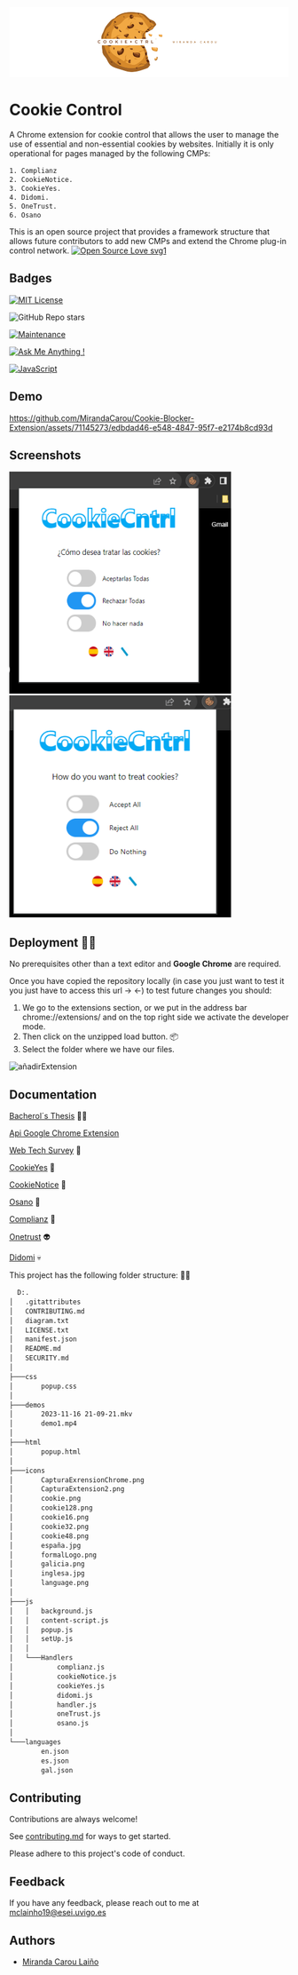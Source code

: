 
![Logo](./icons/formalLogo.png)

#   Cookie Control 

A Chrome extension for cookie control that allows the user to manage the use of essential and non-essential cookies by websites. Initially it is only operational for pages managed by the following CMPs:

    1. Complianz
    2. CookieNotice.
    3. CookieYes.
    4. Didomi.
    5. OneTrust.
    6. Osano
This is an open source project that provides a framework structure that allows future contributors to add new CMPs and extend the Chrome plug-in control network.
[![Open Source Love svg1](https://badges.frapsoft.com/os/v1/open-source.svg?v=103)](https://github.com/ellerbrock/open-source-badges/)


## Badges

[![MIT License](https://img.shields.io/badge/License-MIT-green.svg)](https://choosealicense.com/licenses/mit/)

![GitHub Repo stars](https://img.shields.io/github/stars/MirandaCarou/Cookie-Blocker-Extension)

[![Maintenance](https://img.shields.io/badge/Maintained%3F-yes-green.svg)](https://github.com/MirandaCarou/Cookie-Blocker-Extension/graphs/commit-activity)

[![Ask Me Anything !](https://img.shields.io/badge/Ask%20me-anything-1abc9c.svg)](https://github.com/MirandaCarou/AMA)

[![JavaScript](https://img.shields.io/badge/--F7DF1E?logo=javascript&logoColor=000)](https://www.javascript.com/)

## Demo

https://github.com/MirandaCarou/Cookie-Blocker-Extension/assets/71145273/edbdad46-e548-4847-95f7-e2174b8cd93d

## Screenshots

<img src="./icons/CapturaExrensionChrome.png" width="400" height=400> <img src="./icons/CapturaExtension2.png" width="400" height=400>

## Deployment 👷‍♀

No prerequisites other than a text editor and **Google Chrome** are required. 

Once you have copied the repository locally (in case you just want to test it you just have to access this url -> <-) to test future changes you should: 

  1. We go to the extensions section, or we put in the address bar chrome://extensions/ and on the top right side we activate the developer mode.
  2. Then click on the unzipped load button. 📦
  3. Select the folder where we have our files.
     
  ![añadirExtension](https://github.com/MirandaCarou/Cookie-Blocker-Extension/assets/71145273/315500d9-f11f-48f9-97f8-93b7f4f93791)


## Documentation

[Bacherol´s Thesis](https://linktodocumentation) 👩‍🎓

[Api Google Chrome Extension](https://developer.chrome.com/docs/extensions/mv3/)

[Web Tech Survey](https://webtechsurvey.com/technology-type/cookie-compliance) 👾

[CookieYes](https://www.cookieyes.com/es/) 👻

[CookieNotice](https://wordpress.org/plugins/cookie-notice/) 👺

[Osano](https://www.osano.com/) 👹

[Complianz](https://complianz.io/) 🤖

[Onetrust](https://www.onetrust.es/) 👽

[Didomi](https://www.didomi.io/) 💀

This project has the following folder structure: 🌳🌲

```bash
  D:.
│   .gitattributes
│   CONTRIBUTING.md
│   diagram.txt
│   LICENSE.txt
│   manifest.json
│   README.md
│   SECURITY.md
│   
├───css
│       popup.css
│       
├───demos
│       2023-11-16 21-09-21.mkv
│       demo1.mp4
│       
├───html
│       popup.html
│       
├───icons
│       CapturaExrensionChrome.png
│       CapturaExtension2.png
│       cookie.png
│       cookie128.png
│       cookie16.png
│       cookie32.png
│       cookie48.png
│       españa.jpg
│       formalLogo.png
│       galicia.png
│       inglesa.jpg
│       language.png
│       
├───js
│   │   background.js
│   │   content-script.js
│   │   popup.js
│   │   setUp.js
│   │   
│   └───Handlers
│           complianz.js
│           cookieNotice.js
│           cookieYes.js
│           didomi.js
│           handler.js
│           oneTrust.js
│           osano.js
│           
└───languages
        en.json
        es.json
        gal.json
```

## Contributing

Contributions are always welcome!

See [contributing.md](https://github.com/MirandaCarou/Cookie-Blocker-Extension/blob/main/CONTRIBUTING.md) for ways to get started.

Please adhere to this project's code of conduct.


## Feedback

If you have any feedback, please reach out to me at mclainho19@esei.uvigo.es 

## Authors

- [Miranda Carou Laiño ](https://github.com/MirandaCarou)


